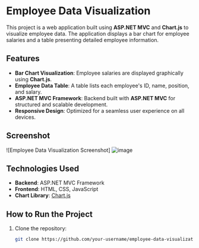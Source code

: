 # Employee Data Visualization

This project is a web application built using **ASP.NET MVC** and **Chart.js** to visualize employee data. The application displays a bar chart for employee salaries and a table presenting detailed employee information.

## Features

- **Bar Chart Visualization**: Employee salaries are displayed graphically using **Chart.js**.
- **Employee Data Table**: A table lists each employee's ID, name, position, and salary.
- **ASP.NET MVC Framework**: Backend built with **ASP.NET MVC** for structured and scalable development.
- **Responsive Design**: Optimized for a seamless user experience on all devices.

## Screenshot

![Employee Data Visualization Screenshot]
![image](https://github.com/user-attachments/assets/ea7a6e81-a95c-4225-a7db-e5cd42a6436a)


## Technologies Used

- **Backend**: ASP.NET MVC Framework
- **Frontend**: HTML, CSS, JavaScript
- **Chart Library**: [Chart.js](https://www.chartjs.org/)

## How to Run the Project

1. Clone the repository:
   ```bash
   git clone https://github.com/your-username/employee-data-visualization.git
